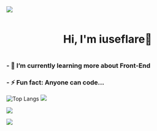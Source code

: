<!--horizontal divider(gradiant)-->
<img src="https://user-images.githubusercontent.com/73097560/115834477-dbab4500-a447-11eb-908a-139a6edaec5c.gif">

<!--h1 without bottom border-->
<div id="user-content-toc">
  <ul align="center">
    <summary><h1 style="display: inline-block">Hi, I'm iuseflare👋</h1></summary>
  </ul>
</div>

### - 🌱 I’m currently learning more about Front-End
### - ⚡ Fun fact: Anyone can code...

![Top Langs](https://github-readme-stats-git-masterrstaa-rickstaa.vercel.app/api/top-langs/?username=wfsecs&layout=compact&theme=dark)
<img src="https://skillicons.dev/icons?i=git,github,html,js,linux,py,vscode&perline=14" />

  
[![](https://visitcount.itsvg.in/api?id=iuseflare&icon=3&color=6)](https://visitcount.itsvg.in)

<img src="https://user-images.githubusercontent.com/73097560/115834477-dbab4500-a447-11eb-908a-139a6edaec5c.gif">
